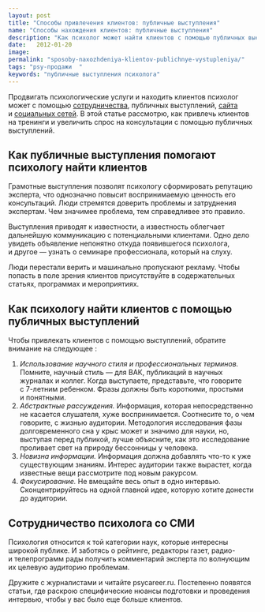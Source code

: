 ```yaml
---
layout: post
title: "Способы привлечения клиентов: публичные выступления"
name: "Способы нахождения клиентов: публичные выступления"
description: "Как психолог может найти клиентов с помощью публичных выступлений, как психологу организовать работу со СМИ"
date:   2012-01-20			 
image: 
permalink: "sposoby-naxozhdeniya-klientov-publichnye-vystupleniya/"
tags: "psy-продажи	"
keywords: "публичные выступления психолога"
---
```


<p>Продвигать психологические услуги и&nbsp;находить клиентов психолог может с&nbsp;помощью <a href="/sposoby-naxozhdeniya-klientov-sotrudnichestvo/">сотрудничества</a>, публичных выступлений, <a href="/sposoby-naxozhdeniya-klientov-sajt-psixologa/">сайта</a> и&nbsp;<a href="/sposoby-naxozhdeniya-klientov-socialnye-media/">социальных сетей</a>. В&nbsp;этой статье рассмотрю, как привлечь клиентов на&nbsp;тренинги и&nbsp;увеличить спрос на&nbsp;консультации с&nbsp;помощью публичных выступлений.</p>
<h2>Как публичные выступления помогают психологу найти клиентов</h2>
<p>Грамотные выступления позволят психологу сформировать репутацию эксперта, что однозначно повысит воспринимаемую ценность его консультаций. Люди стремятся доверить проблемы и&nbsp;затруднения экспертам. Чем значимее проблема, тем справедливее это правило.</p>
<p>Выступления приводят к&nbsp;известности, а&nbsp;известность облегчает дальнейшую коммуникацию с&nbsp;потенциальными клиентами. Одно дело увидеть объявление непонятно откуда появившегося психолога, и&nbsp;другое&nbsp;— узнать о&nbsp;семинаре профессионала, который на&nbsp;слуху.</p>
<p>Люди перестали верить и&nbsp;машинально пропускают рекламу. Чтобы попасть в&nbsp;поле зрения клиентов присутствуйте в&nbsp;содержательных статьях, программах и&nbsp;мероприятиях.</p>
<h2>Как психологу найти клиентов с&nbsp;помощью публичных выступлений</h2>
<p>Чтобы привлекать клиентов с&nbsp;помощью выступлений, обратите внимание на&nbsp;следующее :</p>
<ol>
	<li><em>Использование научного стиля и&nbsp;профессиональных терминов.</em> Помните, научный стиль&nbsp;— для ВАК, публикаций в&nbsp;научных журналах и&nbsp;коллег. Когда выступаете, представьте, что говорите с&nbsp;<nobr>7-летним</nobr> ребенком. Фразы должны быть короткими, простыми и&nbsp;понятными.</li>
	<li><em>Абстрактные рассуждения.</em> Информация, которая непосредственно не&nbsp;касается слушателя, хуже воспринимается. Соотнесите&nbsp;то, о&nbsp;чем говорите, с&nbsp;жизнью аудитории. Методология исследования фазы долговременного сна у&nbsp;крыс может и&nbsp;значимо для науки, но, выступая перед публикой, лучше объясните, как это исследование проливает свет на&nbsp;природу бессонницы у&nbsp;человека.</li>
	<li><em>Новизна информации.</em> Информация должна добавлять что-то к&nbsp;уже существующим знаниям. Интерес аудитории также вырастет, когда известные вещи рассмотрите под новым ракурсом.</li>
	<li><em>Фокусирование.</em> Не&nbsp;вмещайте весь опыт в&nbsp;одно интервью. Сконцентрируйтесь на&nbsp;одной главной идее, которую хотите донести до&nbsp;аудитории.</li>
 </ol>
<h2>Сотрудничество психолога со&nbsp;СМИ</h2>
<p>Психология относится к&nbsp;той категории наук, которые интересны широкой публике. И&nbsp;заботясь о&nbsp;рейтинге, редакторы газет, радио- и&nbsp;телепрограмм рады получить комментарий эксперта по&nbsp;волнующим их&nbsp;целевую аудиторию проблемам.</p>
<p>Дружите с&nbsp;журналистами и&nbsp;читайте psycareer.ru. Постепенно появятся статьи, где раскрою специфические нюансы подготовки и&nbsp;проведения интервью, чтобы у&nbsp;вас было еще больше клиентов.</p>
